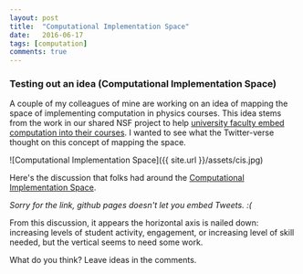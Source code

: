 ```yaml
---
layout: post
title:  "Computational Implementation Space"
date:   2016-06-17
tags: [computation]
comments: true
---
```


### Testing out an idea (Computational Implementation Space)

A couple of my colleagues of mine are working on an idea of mapping the space of implementing computation in physics courses. This idea stems from the work in our shared NSF project to help [university faculty embed computation into their courses][fdw]. I wanted to see what the Twitter-verse thought on this concept of mapping the space.

![Computational Implementation Space]({{ site.url }}/assets/cis.jpg)

Here's the discussion that folks had around the [Computational Implementation Space][cis].

*Sorry for the link, github pages doesn't let you embed Tweets. :(*

From this discussion, it appears the horizontal axis is nailed down: increasing levels of student activity, engagement, or increasing level of skill needed, but the vertical seems to need some work.

What do you think? Leave ideas in the comments.

[fdw]: https://gopicup.org/upcoming_events/2016-faculty-development-workshop/
[cis]: https://twitter.com/physicistdanny/status/743507945804070912
